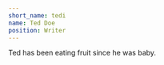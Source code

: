 ```yaml
---
short_name: tedi
name: Ted Doe
position: Writer
---
```

Ted has been eating fruit since he was baby.
